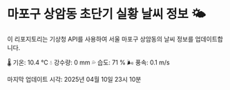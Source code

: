 
# 마포구 상암동 초단기 실황 날씨 정보 🌤️

이 리포지토리는 기상청 API를 사용하여 서울 마포구 상암동의 날씨 정보를 업데이트합니다. 

🌡️ 기온: 10.4 ℃
💧 강수량: 0 mm
💦 습도: 71 %
🌬️ 풍속: 0.1 m/s

마지막 업데이트 시각: 2025년 04월 10일 23시 10분    
